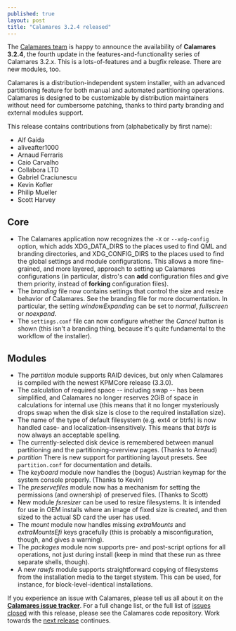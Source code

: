 ```yaml
---
published: true
layout: post
title: "Calamares 3.2.4 released"
---
```

The [Calamares team](https://calamares.io/team/) is happy to announce the
availability of **Calamares 3.2.4**, the fourth update in
the features-and-functionality series of Calamares 3.2.x.
This is a lots-of-features and a bugfix release. There are new modules, too.

Calamares is a distribution-independent system installer, with an advanced
partitioning feature for both manual and automated partitioning operations.
Calamares is designed to be customizable by distribution maintainers without
need for cumbersome patching, thanks to third party branding and external
modules support.

<!--more-->

This release contains contributions from (alphabetically by first name):
 - Alf Gaida
 - aliveafter1000
 - Arnaud Ferraris
 - Caio Carvalho
 - Collabora LTD
 - Gabriel Craciunescu
 - Kevin Kofler
 - Philip Mueller
 - Scott Harvey

## Core ##

 * The Calamares application now recognizes the `-X` or `--xdg-config`
   option, which adds XDG_DATA_DIRS to the places used to find QML
   and branding directories, and XDG_CONFIG_DIRS to the places used
   to find the global settings and module configurations. This allows
   a more fine-grained, and more layered, approach to setting up
   Calamares configurations (in particular, distro's can **add**
   configuration files and give them priority, instead of **forking**
   configuration files).
 * The *branding* file now contains settings that control the size
   and resize behavior of Calamares. See the branding file for
   more documentation. In particular, the setting *windowExpanding*
   can be set to *normal*, *fullscreen* or *noexpand*.
 * The `settings.conf` file can now configure whether the *Cancel* button
   is shown (this isn't a branding thing, because it's quite fundamental
   to the workflow of the installer).

## Modules ##

 * The *partition* module supports RAID devices, but only when Calamares
   is compiled with the newest KPMCore release (3.3.0).
 * The calculation of required space -- including swap -- has been simplified,
   and Calamares no longer reserves 2GiB of space in calculations for internal
   use (this means that it no longer mysteriously drops swap when the disk
   size is close to the required installation size).
 * The name of the type of default filesystem (e.g. ext4 or btrfs) is now handled
   case- and localization-insensitively. This means that *btrfs* is now always
   an acceptable spelling.
 * The currently-selected disk device is remembered between manual partitioning
   and the partitioning-overview pages. (Thanks to Arnaud)
 * *partition* There is new support for partitioning layout presets.
   See `partition.conf` for documentation and details.
 * The *keyboard* module now handles the (bogus) Austrian keymap for
   the system console properly. (Thanks to Kevin)
 * The *preservefiles* module now has a mechanism for setting the permissions
   (and ownership) of preserved files. (Thanks to Scott)
 * New module *fsresizer* can be used to resize filesystems. It is intended
   for use in OEM installs where an image of fixed size is created,
   and then sized to the actual SD card the user has used.
 * The *mount* module now handles missing *extraMounts* and *extraMountsEfi*
   keys gracefully (this is probably a misconfiguration, though, and gives a
   warning).
 * The *packages* module now supports pre- and post-script options
   for all operations, not just during install (keep in mind that
   these run as three separate shells, though).
 * A new *rawfs* module supports straightforward copying of filesystems from
   the installation media to the target stystem. This can be used, for instance,
   for block-level-identical installations.

If you experience an issue with Calamares, please tell us all about it
on the [**Calamares issue tracker**][1]. For a full change list, or
the full list of [issues closed][2] with this release, please see the
Calamares code repository. Work towards the [next release][3] continues.

[1]: https://github.com/calamares/calamares/issues
[2]: https://github.com/calamares/calamares/issues?q=milestone%3Av3.2.4
[3]: https://github.com/calamares/calamares/milestone/49
